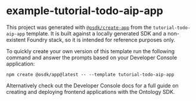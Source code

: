 # example-tutorial-todo-aip-app

This project was generated with [`@osdk/create-app`](https://www.npmjs.com/package/@osdk/create-app) from the `tutorial-todo-aip-app` template. It is built against a locally generated SDK and a non-existent Foundry stack, so it is intended for reference purposes only.

To quickly create your own version of this template run the following command and answer the prompts based on your Developer Console application:

```
npm create @osdk/app@latest -- --template tutorial-todo-aip-app
```

Alternatively check out the Developer Console docs for a full guide on creating and deploying frontend applications with the Ontology SDK.
